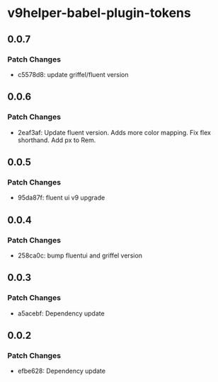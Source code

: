 # v9helper-babel-plugin-tokens

## 0.0.7

### Patch Changes

- c5578d8: update griffel/fluent version

## 0.0.6

### Patch Changes

- 2eaf3af: Update fluent version. Adds more color mapping. Fix flex shorthand. Add px to Rem.

## 0.0.5

### Patch Changes

- 95da87f: fluent ui v9 upgrade

## 0.0.4

### Patch Changes

- 258ca0c: bump fluentui and griffel version

## 0.0.3

### Patch Changes

- a5acebf: Dependency update

## 0.0.2

### Patch Changes

- efbe628: Dependency update
